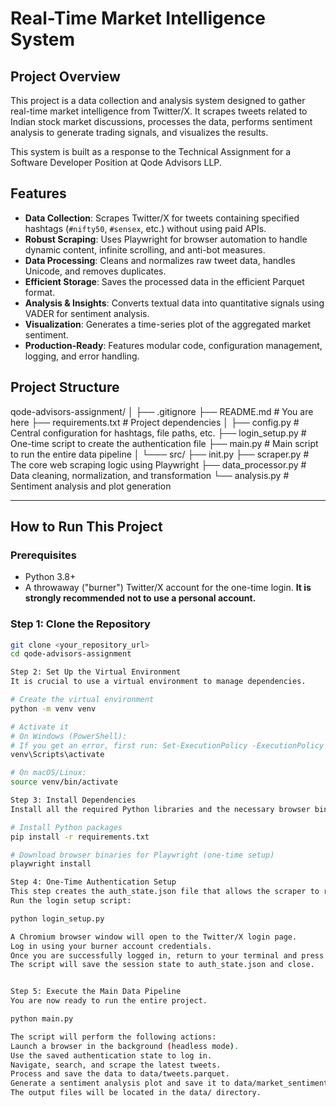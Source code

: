 # Real-Time Market Intelligence System

## Project Overview

This project is a data collection and analysis system designed to gather real-time market intelligence from Twitter/X. It scrapes tweets related to Indian stock market discussions, processes the data, performs sentiment analysis to generate trading signals, and visualizes the results.

This system is built as a response to the Technical Assignment for a Software Developer Position at Qode Advisors LLP.

## Features

- **Data Collection**: Scrapes Twitter/X for tweets containing specified hashtags (`#nifty50`, `#sensex`, etc.) without using paid APIs.
- **Robust Scraping**: Uses Playwright for browser automation to handle dynamic content, infinite scrolling, and anti-bot measures.
- **Data Processing**: Cleans and normalizes raw tweet data, handles Unicode, and removes duplicates.
- **Efficient Storage**: Saves the processed data in the efficient Parquet format.
- **Analysis & Insights**: Converts textual data into quantitative signals using VADER for sentiment analysis.
- **Visualization**: Generates a time-series plot of the aggregated market sentiment.
- **Production-Ready**: Features modular code, configuration management, logging, and error handling.

## Project Structure

qode-advisors-assignment/
│
├── .gitignore
├── README.md # You are here
├── requirements.txt # Project dependencies
│
├── config.py # Central configuration for hashtags, file paths, etc.
├── login_setup.py # One-time script to create the authentication file
├── main.py # Main script to run the entire data pipeline
│
└─── src/
├── init.py
├── scraper.py # The core web scraping logic using Playwright
├── data_processor.py # Data cleaning, normalization, and transformation
└── analysis.py # Sentiment analysis and plot generation


---

## How to Run This Project

### Prerequisites

- Python 3.8+
- A throwaway ("burner") Twitter/X account for the one-time login. **It is strongly recommended not to use a personal account.**

### Step 1: Clone the Repository

```bash
git clone <your_repository_url>
cd qode-advisors-assignment

Step 2: Set Up the Virtual Environment
It is crucial to use a virtual environment to manage dependencies.

# Create the virtual environment
python -m venv venv

# Activate it
# On Windows (PowerShell):
# If you get an error, first run: Set-ExecutionPolicy -ExecutionPolicy RemoteSigned -Scope Process
venv\Scripts\activate

# On macOS/Linux:
source venv/bin/activate

Step 3: Install Dependencies
Install all the required Python libraries and the necessary browser binaries for Playwright.

# Install Python packages
pip install -r requirements.txt

# Download browser binaries for Playwright (one-time setup)
playwright install

Step 4: One-Time Authentication Setup
This step creates the auth_state.json file that allows the scraper to run as a logged-in user. You only need to do this once.
Run the login setup script:

python login_setup.py

A Chromium browser window will open to the Twitter/X login page.
Log in using your burner account credentials.
Once you are successfully logged in, return to your terminal and press the Enter key.
The script will save the session state to auth_state.json and close.


Step 5: Execute the Main Data Pipeline
You are now ready to run the entire project.

python main.py

The script will perform the following actions:
Launch a browser in the background (headless mode).
Use the saved authentication state to log in.
Navigate, search, and scrape the latest tweets.
Process and save the data to data/tweets.parquet.
Generate a sentiment analysis plot and save it to data/market_sentiment_analysis.png.
The output files will be located in the data/ directory.
